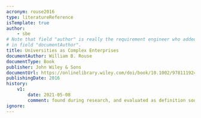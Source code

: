 ```yaml
---
acronym: rouse2016
type: literatureReference
isTemplate: true
author: 
    - sbe
# Note that field "author" is really the requirement engineer who added this document. The document author is
# in field "documentAuthor".
title: Universities as Complex Enterprises
documentAuthor: William B. Rouse
documentType: Book
publisher: John Wiley & Sons
documentUrl: https://onlinelibrary.wiley.com/doi/book/10.1002/9781119245872
publishingDate: 2016
history:
    v1:
        date: 2021-05-08
        comment: found during research, and evaluated as definition source
ignore: 
---
```

